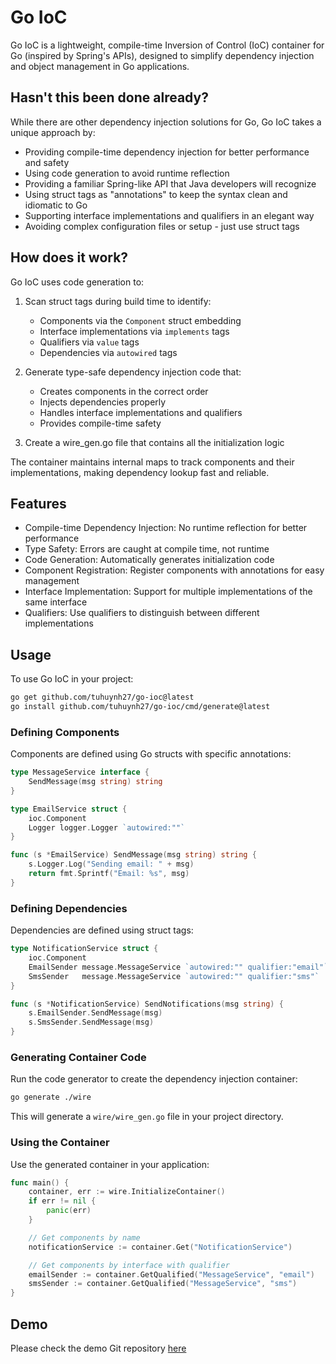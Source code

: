 # Go IoC

Go IoC is a lightweight, compile-time Inversion of Control (IoC) container for Go (inspired by Spring's APIs), designed to simplify dependency injection and object management in Go applications.

## Hasn't this been done already?

While there are other dependency injection solutions for Go, Go IoC takes a unique approach by:

- Providing compile-time dependency injection for better performance and safety
- Using code generation to avoid runtime reflection
- Providing a familiar Spring-like API that Java developers will recognize
- Using struct tags as "annotations" to keep the syntax clean and idiomatic to Go
- Supporting interface implementations and qualifiers in an elegant way
- Avoiding complex configuration files or setup - just use struct tags

## How does it work?

Go IoC uses code generation to:

1. Scan struct tags during build time to identify:
   - Components via the `Component` struct embedding
   - Interface implementations via `implements` tags
   - Qualifiers via `value` tags
   - Dependencies via `autowired` tags

2. Generate type-safe dependency injection code that:
   - Creates components in the correct order
   - Injects dependencies properly
   - Handles interface implementations and qualifiers
   - Provides compile-time safety

3. Create a wire_gen.go file that contains all the initialization logic

The container maintains internal maps to track components and their implementations, making dependency lookup fast and reliable.

## Features

- Compile-time Dependency Injection: No runtime reflection for better performance
- Type Safety: Errors are caught at compile time, not runtime
- Code Generation: Automatically generates initialization code
- Component Registration: Register components with annotations for easy management
- Interface Implementation: Support for multiple implementations of the same interface
- Qualifiers: Use qualifiers to distinguish between different implementations

## Usage

To use Go IoC in your project:

```bash
go get github.com/tuhuynh27/go-ioc@latest
go install github.com/tuhuynh27/go-ioc/cmd/generate@latest
```

### Defining Components

Components are defined using Go structs with specific annotations:

```go
type MessageService interface {
    SendMessage(msg string) string
}

type EmailService struct {
    ioc.Component
    Logger logger.Logger `autowired:""`
}

func (s *EmailService) SendMessage(msg string) string {
    s.Logger.Log("Sending email: " + msg)
    return fmt.Sprintf("Email: %s", msg)
}
```

### Defining Dependencies

Dependencies are defined using struct tags:

```go
type NotificationService struct {
    ioc.Component
    EmailSender message.MessageService `autowired:"" qualifier:"email"`
    SmsSender   message.MessageService `autowired:"" qualifier:"sms"`
}

func (s *NotificationService) SendNotifications(msg string) {
    s.EmailSender.SendMessage(msg)
    s.SmsSender.SendMessage(msg)
}
```

### Generating Container Code

Run the code generator to create the dependency injection container:

```bash
go generate ./wire
```

This will generate a `wire/wire_gen.go` file in your project directory.

### Using the Container

Use the generated container in your application:

```go
func main() {
    container, err := wire.InitializeContainer()
    if err != nil {
        panic(err)
    }

    // Get components by name
    notificationService := container.Get("NotificationService")

    // Get components by interface with qualifier
    emailSender := container.GetQualified("MessageService", "email")
    smsSender := container.GetQualified("MessageService", "sms")
}
```

## Demo

Please check the demo Git repository [here](https://github.com/tuhuynh27/go-ioc-gin-demo)
